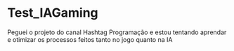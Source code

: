 # Test_IAGaming

Peguei o projeto do canal Hashtag Programação e estou tentando aprendar e otimizar os processos feitos tanto no jogo quanto na IA
